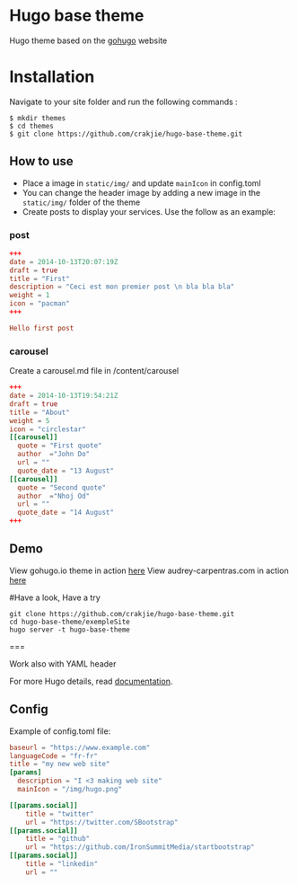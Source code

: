 # Hugo base theme

Hugo theme based on the [gohugo](https://gohugo.io) website

# Installation

Navigate to your site folder and run the following commands :

    $ mkdir themes
    $ cd themes
    $ git clone https://github.com/crakjie/hugo-base-theme.git

## How to use
 - Place a image in `static/img/` and update `mainIcon` in config.toml
 - You can change the header image by adding a new image in the `static/img/` folder of the theme
 - Create posts to display your services. Use the follow as an example:

### post

```toml
+++
date = 2014-10-13T20:07:19Z
draft = true
title = "First"
description = "Ceci est mon premier post \n bla bla bla"
weight = 1
icon = "pacman"
+++

Hello first post
```
### carousel

Create a carousel.md file in /content/carousel

```toml
+++
date = 2014-10-13T19:54:21Z
draft = true
title = "About"
weight = 5
icon = "circlestar"
[[carousel]]
  quote = "First quote"
  author  ="John Do"
  url = ""
  quote_date = "13 August"
[[carousel]]
  quote = "Second quote"
  author  ="Nhoj Od"
  url = ""
  quote_date = "14 August"
+++
```



## Demo
View gohugo.io theme in action [here](https://gohugo.io)
View audrey-carpentras.com in action [here](http://audrey-carpentras.com/)

#Have a look, Have a try
```
git clone https://github.com/crakjie/hugo-base-theme.git
cd hugo-base-theme/exempleSite
hugo server -t hugo-base-theme
```

===

Work also with YAML header

For more Hugo details, read [documentation](http://gohugo.io/overview/introduction/).


## Config

Example of config.toml file:
```toml
baseurl = "https://www.example.com"
languageCode = "fr-fr"
title = "my new web site"
[params]
  description = "I <3 making web site"
  mainIcon = "/img/hugo.png"

[[params.social]]
    title = "twitter"
    url = "https://twitter.com/SBootstrap"
[[params.social]]
    title = "github"
    url = "https://github.com/IronSummitMedia/startbootstrap"
[[params.social]]
    title = "linkedin"
    url = ""
```
